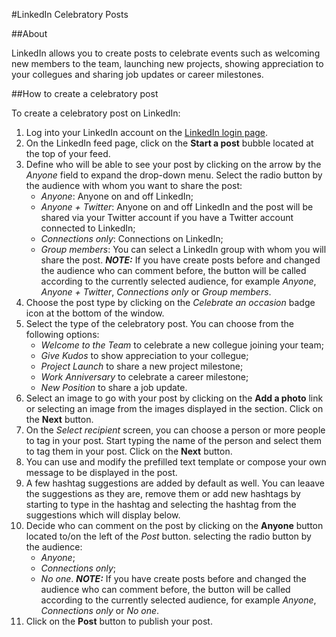 #LinkedIn Celebratory Posts

##About

LinkedIn allows you to create posts to celebrate events such as welcoming new members to the team, launching new projects, showing appreciation to your collegues and sharing job updates or career milestones.

##How to create a celebratory post

To create a celebratory post on LinkedIn:
1. Log into your LinkedIn account on the [LinkedIn login page](https://www.linkedin.com/login).
2. On the LinkedIn feed page, click on the **Start a post** bubble located at the top of your feed.
3. Define who will be able to see your post by clicking on the arrow by the *Anyone* field to expand the drop-down menu. Select the radio button by the audience with whom you want to share the post:
    - *Anyone*: Anyone on and off LinkedIn;
    - *Anyone + Twitter*: Anyone on and off LinkedIn and the post will be shared via your Twitter account if you have a Twitter account connected to LinkedIn;
    - *Connections only*: Connections on LinkedIn;
    - *Group members*: You can select a LinkedIn group with whom you will share the post.
**_NOTE:_** If you have create posts before and changed the audience who can comment before, the button will be called according to the currently selected audience, for example *Anyone*, *Anyone + Twitter*, *Connections only* or *Group members*.
4. Choose the post type by clicking on the *Celebrate an occasion* badge icon at the bottom of the window.
5. Select the type of the celebratory post. You can choose from the following options:
    - *Welcome to the Team* to celebrate a new collegue joining your team;
    - *Give Kudos* to show appreciation to your collegue;
    - *Project Launch* to share a new project milestone;
    - *Work Anniversary* to celebrate a career milestone;
    - *New Position* to share a job update.
6. Select an image to go with your post by clicking on the **Add a photo** link or selecting an image from the images displayed in the section. Click on the **Next** button.
7. On the *Select recipient* screen, you can choose a person or more people to tag in your post. Start typing the name of the person and select them to tag them in your post. Click on the **Next** button.
8. You can use and modify the prefilled text template or compose your own message to be displayed in the post.
9. A few hashtag suggestions are added by default as well. You can leaave the suggestions as they are, remove them or add new hashtags by starting to type in the hashtag and selecting the hashtag from the suggestions which will display below.
10. Decide who can comment on the post by clicking on the **Anyone** button located to/on the left of the *Post* button. selecting the radio button by the audience:
    - *Anyone*;
    - *Connections only*;
    - *No one*.
**_NOTE:_** If you have create posts before and changed the audience who can comment before, the button will be called according to the currently selected audience, for example *Anyone*, *Connections only* or *No one*.
11. Click on the **Post** button to publish your post.
